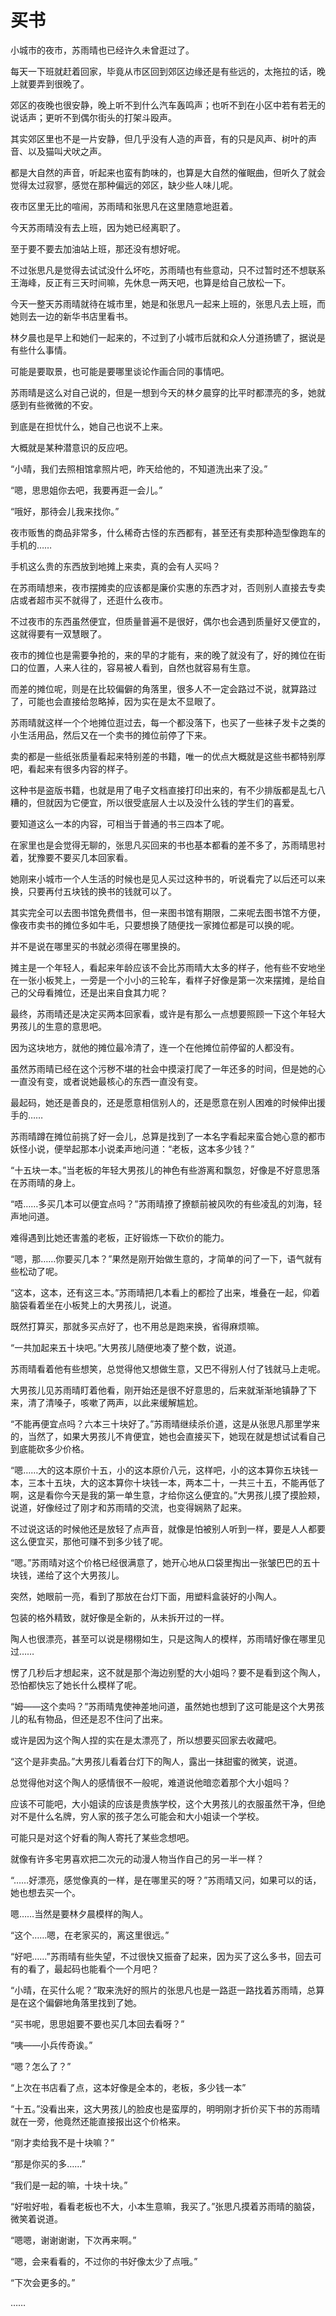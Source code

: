 # 买书

小城市的夜市，苏雨晴也已经许久未曾逛过了。

每天一下班就赶着回家，毕竟从市区回到郊区边缘还是有些远的，太拖拉的话，晚上就要弄到很晚了。

郊区的夜晚也很安静，晚上听不到什么汽车轰鸣声；也听不到在小区中若有若无的说话声；更听不到偶尔街头的打架斗殴声。

其实郊区里也不是一片安静，但几乎没有人造的声音，有的只是风声、树叶的声音、以及猫叫犬吠之声。

都是大自然的声音，听起来也蛮有韵味的，也算是大自然的催眠曲，但听久了就会觉得太过寂寥，感觉在那种偏远的郊区，缺少些人味儿呢。

夜市区里无比的喧闹，苏雨晴和张思凡在这里随意地逛着。

今天苏雨晴没有去上班，因为她已经离职了。

至于要不要去加油站上班，那还没有想好呢。

不过张思凡是觉得去试试没什么坏吃，苏雨晴也有些意动，只不过暂时还不想联系王海峰，反正有三天时间嘛，先休息一两天吧，也算是给自己放松一下。

今天一整天苏雨晴就待在城市里，她是和张思凡一起来上班的，张思凡去上班，而她则去一边的新华书店里看书。

林夕晨也是早上和她们一起来的，不过到了小城市后就和众人分道扬镳了，据说是有些什么事情。

可能是要取景，也可能是要哪里谈论作画合同的事情吧。

苏雨晴是这么对自己说的，但是一想到今天的林夕晨穿的比平时都漂亮的多，她就感到有些微微的不安。

到底是在担忧什么，她自己也说不上来。

大概就是某种潜意识的反应吧。

“小晴，我们去照相馆拿照片吧，昨天给他的，不知道洗出来了没。”

“嗯，思思姐你去吧，我要再逛一会儿。”

“哦好，那待会儿我来找你。”

夜市贩售的商品非常多，什么稀奇古怪的东西都有，甚至还有卖那种造型像跑车的手机的……

手机这么贵的东西放到地摊上来卖，真的会有人买吗？

在苏雨晴想来，夜市摆摊卖的应该都是廉价实惠的东西才对，否则别人直接去专卖店或者超市买不就得了，还逛什么夜市。

不过夜市的东西虽然便宜，但质量普遍不是很好，偶尔也会遇到质量好又便宜的，这就得要有一双慧眼了。

夜市的摊位也是需要争抢的，来的早的才能有，来的晚了就没有了，好的摊位在街口的位置，人来人往的，容易被人看到，自然也就容易有生意。

而差的摊位呢，则是在比较偏僻的角落里，很多人不一定会路过不说，就算路过了，可能也会直接给忽略掉，因为实在是太不显眼了。

苏雨晴就这样一个个地摊位逛过去，每一个都没落下，也买了一些袜子发卡之类的小生活用品，然后又在一个卖书的摊位前停了下来。

卖的都是一些纸张质量看起来特别差的书籍，唯一的优点大概就是这些书都特别厚吧，看起来有很多内容的样子。

这种书是盗版书籍，也就是用了电子文档直接打印出来的，有不少排版都是乱七八糟的，但就因为它便宜，所以很受底层人士以及没什么钱的学生们的喜爱。

要知道这么一本的内容，可相当于普通的书三四本了呢。

在家里也是会觉得无聊的，张思凡买回来的书也基本都看的差不多了，苏雨晴思衬着，犹豫要不要买几本回家看。

她刚来小城市一个人生活的时候也是见人买过这种书的，听说看完了以后还可以来换，只要再付五块钱的换书的钱就可以了。

其实完全可以去图书馆免费借书，但一来图书馆有期限，二来呢去图书馆不方便，像夜市卖书的摊位多如牛毛，只要想换了随便找一家摊位都是可以换的呢。

并不是说在哪里买的书就必须得在哪里换的。

摊主是一个年轻人，看起来年龄应该不会比苏雨晴大太多的样子，他有些不安地坐在一张小板凳上，一旁是一个小小的三轮车，看样子好像是第一次来摆摊，是给自己的父母看摊位，还是出来自食其力呢？

最终，苏雨晴还是决定买两本回家看，或许是有那么一点想要照顾一下这个年轻大男孩儿的生意的意思吧。

因为这块地方，就他的摊位最冷清了，连一个在他摊位前停留的人都没有。

虽然苏雨晴已经在这个污秽不堪的社会中摸滚打爬了一年还多的时间，但是她的心一直没有变，或者说她最核心的东西一直没有变。

最起码，她还是善良的，还是愿意相信别人的，还是愿意在别人困难的时候伸出援手的……

苏雨晴蹲在摊位前挑了好一会儿，总算是找到了一本名字看起来蛮合她心意的都市妖怪小说，便举起那本小说柔声地问道：“老板，这本多少钱？”

“十五块一本。”当老板的年轻大男孩儿的神色有些游离和飘忽，好像是不好意思落在苏雨晴的身上。

“唔……多买几本可以便宜点吗？”苏雨晴撩了撩额前被风吹的有些凌乱的刘海，轻声地问道。

难得遇到比她还害羞的老板，正好锻炼一下砍价的能力。

“嗯，那……你要买几本？”果然是刚开始做生意的，才简单的问了一下，语气就有些松动了呢。

“这本，这本，还有这三本。”苏雨晴把几本看上的都捡了出来，堆叠在一起，仰着脑袋看着坐在小板凳上的大男孩儿，说道。

既然打算买，那就多买点好了，也不用总是跑来换，省得麻烦嘛。

“一共加起来五十块吧。”大男孩儿随便地凑了整个数，说道。

苏雨晴看着他有些想笑，总觉得他又想做生意，又巴不得别人付了钱就马上走呢。

大男孩儿见苏雨晴盯着他看，刚开始还是很不好意思的，后来就渐渐地镇静了下来，清了清嗓子，咳嗽了两声，以此来缓解尴尬。

“不能再便宜点吗？六本三十块好了。”苏雨晴继续杀价道，这是从张思凡那里学来的，当然了，如果大男孩儿不肯便宜，她也会直接买下，她现在就是想试试看自己到底能砍多少价格。

“嗯……大的这本原价十五，小的这本原价八元，这样吧，小的这本算你五块钱一本，三本十五块，大的这本算你十块钱一本，两本二十，一共三十五，不能再低了啊，这是看你今天是我的第一单生意，才给你这么便宜的。”大男孩儿摸了摸脸颊，说道，好像经过了刚才和苏雨晴的交流，也变得娴熟了起来。

不过说这话的时候他还是放轻了点声音，就像是怕被别人听到一样，要是人人都要这么便宜买，那他可赚不到多少钱了呢。

“嗯。”苏雨晴对这个价格已经很满意了，她开心地从口袋里掏出一张皱巴巴的五十块钱，递给了这个大男孩儿。

突然，她眼前一亮，看到了那放在台灯下面，用塑料盒装好的小陶人。

包装的格外精致，就好像是全新的，从未拆开过的一样。

陶人也很漂亮，甚至可以说是栩栩如生，只是这陶人的模样，苏雨晴好像在哪里见过……

愣了几秒后才想起来，这不就是那个海边别墅的大小姐吗？要不是看到这个陶人，恐怕都快忘了她长什么模样了呢。

“姆——这个卖吗？”苏雨晴鬼使神差地问道，虽然她也想到了这可能是这个大男孩儿的私有物品，但还是忍不住问了出来。

或许是因为这个陶人捏的实在是太漂亮了，所以想要买回家去收藏吧。

“这个是非卖品。”大男孩儿看着台灯下的陶人，露出一抹甜蜜的微笑，说道。

总觉得他对这个陶人的感情很不一般呢，难道说他暗恋着那个大小姐吗？

应该不可能吧，大小姐读的应该是贵族学校，这个大男孩儿的衣服虽然干净，但绝对不是什么名牌，穷人家的孩子怎么可能会和大小姐读一个学校。

可能只是对这个好看的陶人寄托了某些念想吧。

就像有许多宅男喜欢把二次元的动漫人物当作自己的另一半一样？

“……好漂亮，感觉像真的一样，是在哪里买的呀？”苏雨晴又问，如果可以的话，她也想去买一个。

嗯……当然是要林夕晨模样的陶人。

“这个……嗯，在老家买的，离这里很远。”

“好吧……”苏雨晴有些失望，不过很快又振奋了起来，因为买了这么多书，回去可有的看了，最起码也能看个一个月吧？

“小晴，在买什么呢？”取来洗好的照片的张思凡也是一路逛一路找着苏雨晴，总算是在这个偏僻地角落里找到了她。

“买书呢，思思姐要不要也买几本回去看呀？”

“咦——小兵传奇诶。”

“嗯？怎么了？”

“上次在书店看了点，这本好像是全本的，老板，多少钱一本”

“十五。”没看出来，这大男孩儿的脸皮也是蛮厚的，明明刚才折价买下书的苏雨晴就在一旁，他竟然还能直接报出这个价格来。

“刚才卖给我不是十块嘛？”

“那是你买的多……”

“我们是一起的嘛，十块十块。”

“好啦好啦，看看老板也不大，小本生意嘛，我买了。”张思凡摸着苏雨晴的脑袋，微笑着说道。

“嗯嗯，谢谢谢谢，下次再来啊。”

“嗯，会来看看的，不过你的书好像太少了点哦。”

“下次会更多的。”

……

